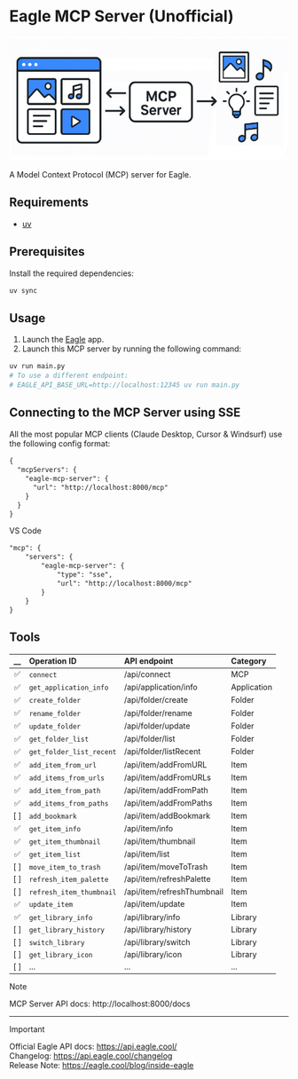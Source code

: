 # Eagle MCP Server (Unofficial)

![](.github/docs/cover.png)

A Model Context Protocol (MCP) server for Eagle.

## Requirements

- [uv](https://docs.astral.sh/uv/)

## Prerequisites

Install the required dependencies:

```bash
uv sync
```

## Usage

1. Launch the [Eagle](https://eagle.cool/) app.
2. Launch this MCP server by running the following command:

```bash
uv run main.py
# To use a different endpoint:
# EAGLE_API_BASE_URL=http://localhost:12345 uv run main.py
```


## Connecting to the MCP Server using SSE

All the most popular MCP clients (Claude Desktop, Cursor & Windsurf) use the following config format:

```
{
  "mcpServers": {
    "eagle-mcp-server": {
      "url": "http://localhost:8000/mcp"
    }
  }
}
```

VS Code

```
"mcp": {
    "servers": {
        "eagle-mcp-server": {
            "type": "sse",
            "url": "http://localhost:8000/mcp"
        }
    }
}
```

## Tools

|  __  | Operation ID             | API endpoint               | Category    |
|:----:|:-------------------------|:---------------------------|:------------|
| ✅ | `connect`                | /api/connect               | MCP         |
| ✅ | `get_application_info`   | /api/application/info      | Application |
| ✅ | `create_folder`          | /api/folder/create         | Folder      |
| ✅ | `rename_folder`          | /api/folder/rename         | Folder      |
| ✅ | `update_folder`          | /api/folder/update         | Folder      |
| ✅ | `get_folder_list`        | /api/folder/list           | Folder      |
| ✅ | `get_folder_list_recent` | /api/folder/listRecent     | Folder      |
| ✅ | `add_item_from_url`      | /api/item/addFromURL       | Item        |
| ✅ | `add_items_from_urls`    | /api/item/addFromURLs      | Item        |
| ✅ | `add_item_from_path`     | /api/item/addFromPath      | Item        |
| ✅ | `add_items_from_paths`   | /api/item/addFromPaths     | Item        |
| [ ] | `add_bookmark`           | /api/item/addBookmark      | Item        |
| ✅ | `get_item_info`          | /api/item/info             | Item        |
| ✅ | `get_item_thumbnail`     | /api/item/thumbnail        | Item        |
| ✅ | `get_item_list`          | /api/item/list             | Item        |
| [ ] | `move_item_to_trash`     | /api/item/moveToTrash      | Item        |
| [ ] | `refresh_item_palette`   | /api/item/refreshPalette   | Item        |
| [ ] | `refresh_item_thumbnail` | /api/item/refreshThumbnail | Item        |
| ✅ | `update_item`            | /api/item/update           | Item        |
| ✅ | `get_library_info`       | /api/library/info          | Library     |
| [ ] | `get_library_history`    | /api/library/history       | Library     |
| [ ] | `switch_library`         | /api/library/switch        | Library     |
| [ ] | `get_library_icon`       | /api/library/icon          | Library     |
| [ ] | ...                      | ...                        | ...         |

> [!NOTE]
> MCP Server API docs: http://localhost:8000/docs

----

> [!IMPORTANT]
> Official Eagle API docs: https://api.eagle.cool/<br />
> Changelog: https://api.eagle.cool/changelog<br />
> Release Note: https://eagle.cool/blog/inside-eagle<br />
